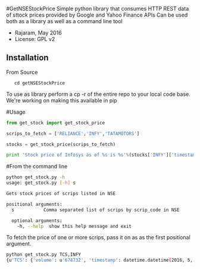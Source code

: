 #GetNSEStockPrice
Simple python library that consumes HTTP REST data of sttock prices provided by Google and Yahoo Finance APIs
Can be used both as a library as well as a command line tool

- Rajaram, May 2016
- License: GPL v2

## Installation
From Source

```git clone https://github.com/rajaram1990/GetNSEStockPrice.git
   cd getNSEStockPrice
```
To use as library perform a cp -r of the entire repo to your local code base. We're working on making this available in pip

#Usage
```python
from get_stock import get_stock_price

scrips_to_fetch = ['RELIANCE','INFY','TATAMOTORS']

stocks = get_stock_price(scrips_to_fetch)

print 'Stock price of Infosys as of %s is %s'%(stocks['INFY']['timestamp'], stocks['INFY']['price'])

```

#From the command line
```bash
python get_stock.py -h
usage: get_stock.py [-h] s

Gets stock prices of scrips listed in NSE

positional arguments:
  s           Comma separated list of scrips by scrip_code in NSE

  optional arguments:
    -h, --help  show this help message and exit

```
To fetch the price of one or more scrips, pass it on as as the first positional argument.
```bash
python get_stock.py TCS,INFY
{u'TCS': {'volume': u'674732', 'timestamp': datetime.datetime(2016, 5, 30, 15, 29, 58, tzinfo=tzfile('/usr/share/zoneinfo/Asia/Kolkata')), 'price': u'2636.399902'}, u'INFY': {'volume': u'2642850', 'timestamp': datetime.datetime(2016, 5, 30, 15, 30, tzinfo=tzfile('/usr/share/zoneinfo/Asia/Kolkata')), 'price': u'1267.599976'}}
```
